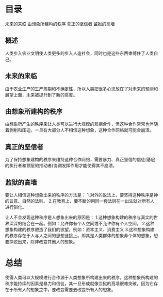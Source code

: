 # 目录
未来的来临
由想象所建构的秩序
真正的坚信者
监狱的高墙

## 概述
  人类步入农业文明使人类更多的步入人造社会，同时也是这些东西束缚住了人类自己。

## 未来的来临
  由于农业生产的生产周期和不确定性，所以人类把很多心思放在了对未来的预测和展望上面，未来被提升到了新的高度。

## 由想象所建构的秩序
  由想象所产生的秩序来让人类可以进行大规模的互相合作，但这种合作常常也伴随着剥削和压迫。一旦有大部分人不相信这种想象，这种合作网络就可能会崩溃。

## 真正的坚信者
  为了保持想象建构的秩序来维持这种合作网络，需要暴力、真正坚信的信徒(基层的执行者和顶层的推动者)协调发挥作用才能使得其不崩溃。

## 监狱的高墙
  要让人相信这种想象出来的秩序的方法是：
  1.对外的说法上，要坚持这种秩序是神的旨意、自然的法则。
  2.在教育上，要不断的用同一套法则在一出生就对所有人进行驯化。

  让人不会发现这种秩序是人想象出来的原因是：
  1.这种想象构建的秩序与真实的世界深深的结合在一起。例如：允许你有个人空间或不允许你有个人空间。
  2.这种想象构建的秩序塑造了我们的欲望。例如：资本主义、消费主义
  3.这种想象构建的秩序存在于人与人之间的思想链接上。即其是人类群体的想象非个体的想象，想要挣脱出来，除非改变其他人的想象。

# 总结
使得人类可以大规模进行合作源于人类想象所构建出来的秩序，这种想象所构建的秩序能持续的因素是暴力和信徒，其一旦形成就像监狱的高墙很难突破，因为它存在于所有人的想象之中，要改变需要去改变所有人的想象。
